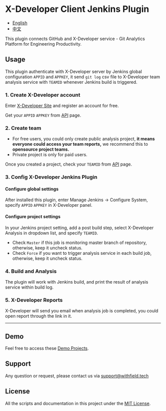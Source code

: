 # X-Developer Client Jenkins Plugin

- [English](https://github.com/FieldTech/x-developer-client-plugin/blob/master/README.md)
- [中文](https://github.com/FieldTech/x-developer-client-plugin/blob/master/README-zh-cn.md)

This plugin connects GitHub and X-Developer service - Git Analytics Platform for Engineering Productivity.

## Usage

This plugin authenticate with X-Developer server by Jenkins global configuration `APPID` and `APPKEY`, it send `git log` csv file to X-Developer team analysis service with `TEAMID` whenever Jenkins build is triggered.

### 1. Create X-Developer account

Enter [X-Developer Site](https://x-developer.cn) and register an account for free.

Get your `APPID` `APPKEY` from [API](https://x-developer.cn/accounts/api) page.

### 2. Create team

- For free users, you could only create public analysis project, **it means everyone could access your team reports,** we recommend this to **opensource project teams.**
- Private project is only for paid users.

Once you created a project, check your `TEAMID` from [API](https://x-developer.cn/accounts/api) page.

### 3. Config X-Developer Jenkins Plugin

#### Configure global settings

After installed this plugin, enter Manage Jenkins -> Configure System, specify `APPID` `APPKEY` in X-Developer panel.

#### Configure project settings

In your Jenkins project setting, add a post build step, select X-Developer Analysis in dropdown list, and specify `TEAMID`.

- Check `Master` if this job is monitoring master branch of repository, otherwise, keep it uncheck status.
- Check `Force` if you want to trigger analysis service in each build job, otherwise, keep it uncheck status.

### 4. Build and Analysis

The plugin will work with Jenkins build, and print the result of analysis service within build log.

### 5. X-Developer Reports

X-Developer will send you email when analysis job is completed, you could open report through the link in it.

---

## Demo

Feel free to access these [Demo Projects](https://x-developer.cn/projects/).

## Support

Any question or request, please contact us via [support@withfield.tech](mailto:support@withfield.tech)

## License

All the scripts and documentation in this project under the [MIT License](https://github.com/FieldTech/x-developer-analysis-actions/blob/master/LICENSE).